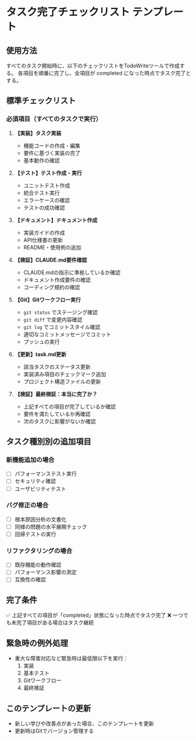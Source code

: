 # タスク完了チェックリスト テンプレート

## 使用方法
すべてのタスク開始時に、以下のチェックリストをTodoWriteツールで作成する。
各項目を順番に完了し、全項目が completed になった時点でタスク完了とする。

## 標準チェックリスト

### 必須項目（すべてのタスクで実行）

1. **【実装】タスク実装**
   - 機能コードの作成・編集
   - 要件に基づく実装の完了
   - 基本動作の確認

2. **【テスト】テスト作成・実行**
   - ユニットテスト作成
   - 統合テスト実行
   - エラーケースの確認
   - テストの成功確認

3. **【ドキュメント】ドキュメント作成**
   - 実装ガイドの作成
   - API仕様書の更新
   - README・使用例の追加

4. **【検証】CLAUDE.md要件確認**
   - CLAUDE.mdの指示に準拠しているか確認
   - ドキュメント作成要件の確認
   - コーディング規約の確認

5. **【Git】Gitワークフロー実行**
   - `git status` でステージング確認
   - `git diff` で変更内容確認
   - `git log` でコミットスタイル確認
   - 適切なコミットメッセージでコミット
   - プッシュの実行

6. **【更新】task.md更新**
   - 該当タスクのステータス更新
   - 実装済み項目のチェックマーク追加
   - プロジェクト構造ファイルの更新

7. **【検証】最終検証：本当に完了か？**
   - 上記すべての項目が完了しているか確認
   - 要件を満たしているか再確認
   - 次のタスクに影響がないか確認

## タスク種別別の追加項目

### 新機能追加の場合
- [ ] パフォーマンステスト実行
- [ ] セキュリティ確認
- [ ] ユーザビリティテスト

### バグ修正の場合
- [ ] 根本原因分析の文書化
- [ ] 同様の問題の水平展開チェック
- [ ] 回帰テストの実行

### リファクタリングの場合
- [ ] 既存機能の動作確認
- [ ] パフォーマンス影響の測定
- [ ] 互換性の確認

## 完了条件
✅ 上記すべての項目が「completed」状態になった時点でタスク完了
❌ 一つでも未完了項目がある場合はタスク継続

## 緊急時の例外処理
- 重大な障害対応など緊急時は最低限以下を実行：
  1. 実装
  2. 基本テスト
  3. Gitワークフロー
  4. 最終検証

## このテンプレートの更新
- 新しい学びや改善点があった場合、このテンプレートを更新
- 更新時はGitでバージョン管理する